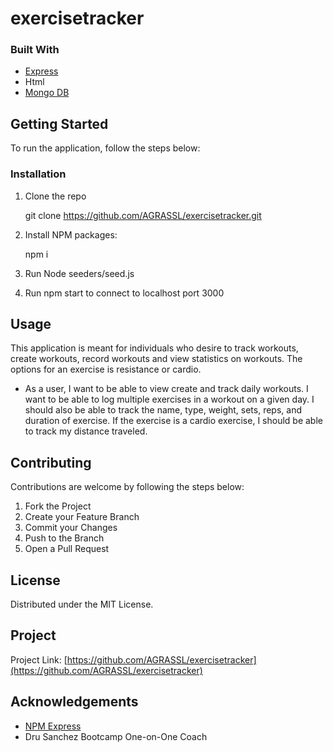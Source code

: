 # exercisetracker





### Built With
* [Express](https://www.npmjs.com/package/express)
* Html
* [Mongo DB](https://www.mongodb.com/)


## Getting Started

To run the application, follow the steps below:



### Installation

1. Clone the repo
 
   git clone https://github.com/AGRASSL/exercisetracker.git

2. Install NPM packages:
 
   npm i

3. Run Node seeders/seed.js

4. Run npm start to connect to localhost port 3000


## Usage

This application is meant for individuals who desire to track workouts, create workouts, record workouts and view statistics on workouts. The options for an exercise is resistance or cardio.

* As a user, I want to be able to view create and track daily workouts. I want to be able to log multiple exercises in a workout on a given day. I should also be able to track the name, type, weight, sets, reps, and duration of exercise. If the exercise is a cardio exercise, I should be able to track my distance traveled.



## Contributing

Contributions are welcome by following the steps below:

1. Fork the Project
2. Create your Feature Branch 
3. Commit your Changes 
4. Push to the Branch 
5. Open a Pull Request



## License

Distributed under the MIT License.



## Project

Project Link: [https://github.com/AGRASSL/exercisetracker](https://github.com/AGRASSL/exercisetracker)



## Acknowledgements

* [NPM Express](https://www.npmjs.com/package/express)
* Dru Sanchez Bootcamp One-on-One Coach